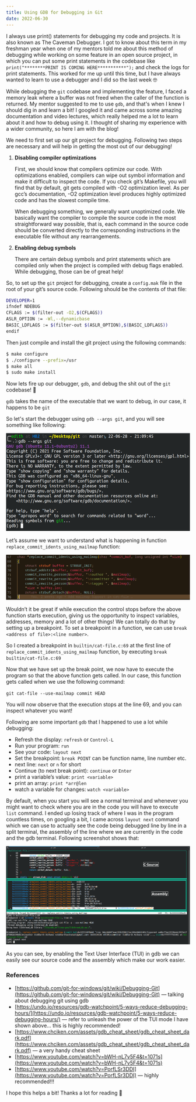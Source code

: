 ```yaml
---
title: Using GDB for Debugging in Git
date: 2022-06-30
---
```


I always use print() statements for debugging my code and projects. It is also known as The Caveman Debugger. I got to know about this term in my freshman year when one of my mentors told me about this method of debugging while working on some feature in an open source project, in which you can put some print statements in the codebase like `print("********PRINT IS COMING HERE***********");` and check the logs for print statements. This worked for me up until this time, but I have always wanted to learn to use a debugger and I did so the last week 🤓

While debugging the `git` codebase and implementing the feature, I faced a memory leak where a buffer was not freed when the caller of the function is returned. My mentor suggested to me to use `gdb`, and that's when I knew I should dig in and learn a bit! I googled it and came across some amazing documentation and video lectures, which really helped me a lot to learn about it and how to debug using it. I thought of sharing my experience with a wider community, so here I am with the blog!

We need to first set up our git project for debugging. Following two steps are necessary and will help in getting the most out of our debugging!

1. **Disabling compiler optimizations**
    
    First, we should know that compilers optimize our code. With optimizations enabled, compilers can wipe out symbol information and make it difficult to inspect the code. If you check git’s Makefile, you will find that by default, git gets compiled with -O2 optimization level. As per gcc’s documentation, -O2 optimization level produces highly optimized code and has the slowest compile time.
    
    When debugging something, we generally want unoptimized code. We basically want the compiler to compile the source code in the most straightforward way possible, that is, each command in the source code should be converted directly to the corresponding instructions in the executable file without any rearrangements.
    
2. **Enabling debug symbols**
    
    There are certain debug symbols and print statements which are compiled only when the project is compiled with debug flags enabled. While debugging, those can be of great help!
    

So, to set up the `git` project for debugging, create a `config.mak` file in the root of your git’s source code. Following should be the contents of that file:

```bash
DEVELOPER=1
ifndef NDEBUG
CFLAGS := $(filter-out -O2,$(CFLAGS))
ASLR_OPTION := -Wl,--dynamicbase
BASIC_LDFLAGS := $(filter-out $(ASLR_OPTION),$(BASIC_LDFLAGS))
endif
```

Then just compile and install the git project using the following commands:

```bash
$ make configure
$ ./configure --prefix=/usr
$ make all
$ sudo make install
```

Now lets fire up our debugger, `gdb`, and debug the shit out of the `git` codebase! 😤

`gdb` takes the name of the executable that we want to debug, in our case, it happens to be `git`

So let's start the debugger using  `gdb --args git`, and you will see something like following:

![Untitled](https://raw.githubusercontent.com/edith007/siddharthasthana.dev/main/source/_posts/Using%20GDB%20for%20Debugging%20in%20Git%20bc38b023f5d540a4b74ed7078b041de6/Untitled.png)

Let’s assume we want to understand what is happening in function `replace_commit_idents_using_mailmap` function:

![Untitled](https://raw.githubusercontent.com/edith007/siddharthasthana.dev/main/source/_posts/Using%20GDB%20for%20Debugging%20in%20Git%20bc38b023f5d540a4b74ed7078b041de6/Untitled%201.png)

Wouldn’t it be great if while execution the control stops before the above function starts execution, giving us the opportunity to inspect variables, addresses, memory and a lot of other things! We can totally do that by setting up a breakpoint. To set a breakpoint in a function, we can use `break <address of file>:<line number>`. 

So I created a breakpoint in `builtin/cat-file.c:69` at the first line of `replace_commit_idents_using_mailmap` function, by executing `break builtin/cat-file.c:69`

Now that we have set up the break point, we now have to execute the program so that the above function gets called. In our case, this function gets called when we use the following command:

`git cat-file --use-mailmap commit HEAD`

You will now observe that the execution stops at the line 69, and you can inspect whatever you want!

Following are some important `gdb` that I happened to use a lot while debugging:

- Refresh the display: `refresh` or `Control-L`
- Run your program: `run`
- See your code: `layout next`
- Set the breakpoint: `break POINT` can be function name, line number etc.
- next line: `next` or `n` for short
- Continue (to next break point): `continue` or `Enter`
- print a variable’s value: `print <variable>`
- print an array: `print *arr@len`
- watch a variable for changes: `watch <variable>`

By default, when you start you will see a normal terminal and whenever you might want to check where you are in the code you will have to execute `list` command. I ended up losing track of where I was in the program countless times, on googling a bit, I came across `layout next` command which we can use to actually see the code being debugged line by line in a split terminal, the assembly of the line where we are currently in the code and the gdb terminal. Following screenshot shows that:

![Untitled](https://raw.githubusercontent.com/edith007/siddharthasthana.dev/main/source/_posts/Using%20GDB%20for%20Debugging%20in%20Git%20bc38b023f5d540a4b74ed7078b041de6/Untitled%202.png)

As you can see, by enabling the Text User Interface (TUI) in gdb we can easily see our source code and the assembly which make our work easier. 

### References

- [https://github.com/git-for-windows/git/wiki/Debugging-Git](https://github.com/git-for-windows/git/wiki/Debugging-Git) — talking about debugging git using gdb
- [https://undo.io/resources/gdb-watchpoint/5-ways-reduce-debugging-hours/](https://undo.io/resources/gdb-watchpoint/5-ways-reduce-debugging-hours/) — refer to unleash the power of the TUI mode I have shown above… this is highly recommended!
- [https://www.chciken.com/assets/gdb_cheat_sheet/gdb_cheat_sheet_dark.pdf](https://www.chciken.com/assets/gdb_cheat_sheet/gdb_cheat_sheet_dark.pdf) — a very handy cheat sheet
- [https://www.youtube.com/watch?v=bWH-nL7v5F4&t=1071s](https://www.youtube.com/watch?v=bWH-nL7v5F4&t=1071s)
- [https://www.youtube.com/watch?v=PorfLSr3DDI](https://www.youtube.com/watch?v=PorfLSr3DDI) — highly recommended!!!

I hope this helps a bit! Thanks a lot for reading 🙂